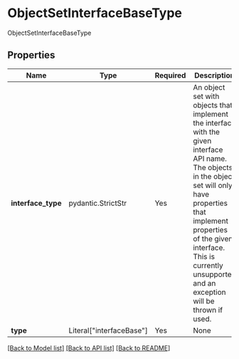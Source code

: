 # ObjectSetInterfaceBaseType

ObjectSetInterfaceBaseType

## Properties
| Name | Type | Required | Description |
| ------------ | ------------- | ------------- | ------------- |
**interface_type** | pydantic.StrictStr | Yes | An object set with objects that implement the interface with the given interface API name. The objects in  the object set will only have properties that implement properties of the given interface. This is currently  unsupported and an exception will be thrown if used.  |
**type** | Literal["interfaceBase"] | Yes | None |


[[Back to Model list]](../../../../README.md#models-v2-link) [[Back to API list]](../../../../README.md#apis-v2-link) [[Back to README]](../../../../README.md)
